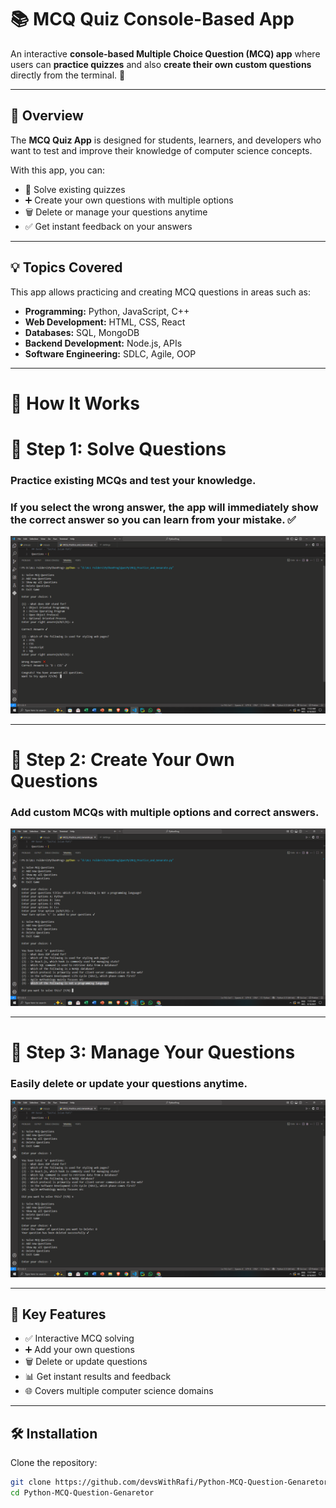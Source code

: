 # 📚 MCQ Quiz Console-Based App

An interactive **console-based Multiple Choice Question (MCQ) app** where users can **practice quizzes** and also **create their own custom questions** directly from the terminal. 🚀  

---

## 📖 Overview
The **MCQ Quiz App** is designed for students, learners, and developers who want to test and improve their knowledge of computer science concepts.  

With this app, you can:  
- 📝 Solve existing quizzes  
- ➕ Create your own questions with multiple options  
- 🗑️ Delete or manage your questions anytime  
- ✅ Get instant feedback on your answers  

---

## 💡 Topics Covered
This app allows practicing and creating MCQ questions in areas such as:  
- **Programming:** Python, JavaScript, C++  
- **Web Development:** HTML, CSS, React  
- **Databases:** SQL, MongoDB  
- **Backend Development:** Node.js, APIs  
- **Software Engineering:** SDLC, Agile, OOP  

---

# 🚀 How It Works  

# 🔹 Step 1: Solve Questions
### Practice existing MCQs and test your knowledge.  
### If you select the **wrong answer**, the app will immediately show the **correct answer** so you can learn from your mistake. ✅  
![Step 1 - Solve Questions](https://github.com/devsWithRafi/Python-MCQ-Question-Genaretor/blob/main/Screenshot%20(116).png)  

---

# 🔹 Step 2: Create Your Own Questions
### Add custom MCQs with multiple options and correct answers.  
![Step 2 - Create Questions](https://github.com/devsWithRafi/Python-MCQ-Question-Genaretor/blob/main/Screenshot%20(117).png)  

---

# 🔹 Step 3: Manage Your Questions
### Easily delete or update your questions anytime.  
![Step 3 - Delete Questions](https://github.com/devsWithRafi/Python-MCQ-Question-Genaretor/blob/main/Screenshot%20(118).png)  

---

## 🎯 Key Features
- ✅ Interactive MCQ solving  
- ➕ Add your own questions  
- 🗑️ Delete or update questions  
- 📊 Get instant results and feedback  
- 🌐 Covers multiple computer science domains  

---

## 🛠️ Installation
Clone the repository:
```bash
git clone https://github.com/devsWithRafi/Python-MCQ-Question-Genaretor.git
cd Python-MCQ-Question-Genaretor
